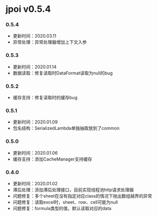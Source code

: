 # jpoi v0.5.4

### 0.5.4
- 更新时间：2020.03.11
- 异常处理：异常处理器增加上下文入参

### 0.5.3
- 更新时间：2020.01.14
- 数据读取：修复读取时DataFormat读取为null的bug

### 0.5.2
- 缓存支持：修复读取时的缓存bug

### 0.5.1
- 更新时间：2020.01.09
- 包名结构：SerializedLambda单独抽取放到了common

### 0.5.0
- 更新时间：2020.01.06
- 缓存支持：添加CacheManager支持缓存

### 0.4.0
- 更新时间：2020.01.02
- 滞后处理：添加滞后处理接口，目前实现线程池http请求处理器
- 问题修复：多个sheet在没有指定对应class的情况下抛出数组越界的异常
- 问题修复：读取excel时，sheet、row、cell可能为null
- 问题修复：formula类型的值，默认读取对应的data
